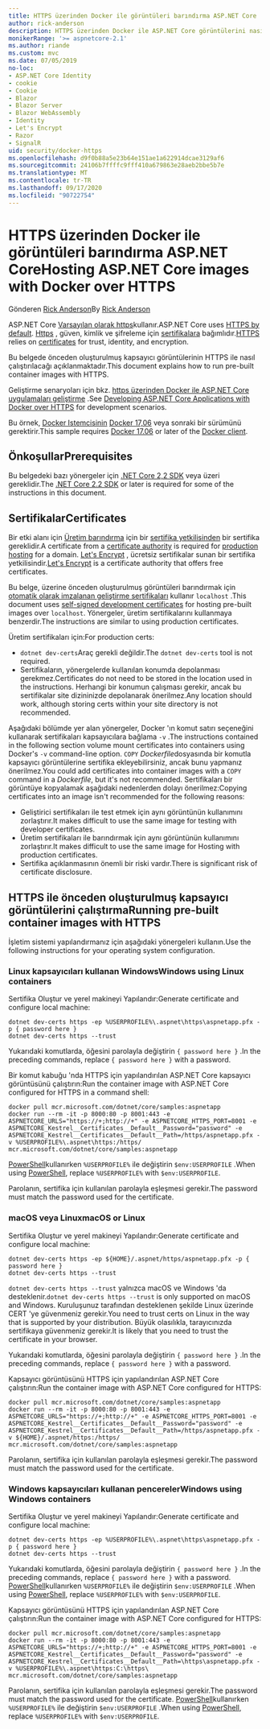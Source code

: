 ```yaml
---
title: HTTPS üzerinden Docker ile görüntüleri barındırma ASP.NET Core
author: rick-anderson
description: HTTPS üzerinden Docker ile ASP.NET Core görüntülerini nasıl barındıralabileceğinizi öğrenin
monikerRange: '>= aspnetcore-2.1'
ms.author: riande
ms.custom: mvc
ms.date: 07/05/2019
no-loc:
- ASP.NET Core Identity
- cookie
- Cookie
- Blazor
- Blazor Server
- Blazor WebAssembly
- Identity
- Let's Encrypt
- Razor
- SignalR
uid: security/docker-https
ms.openlocfilehash: d9f0b88a5e23b64e151ae1a622914dcae3129af6
ms.sourcegitcommit: 24106b7ffffc9fff410a679863e28aeb2bbe5b7e
ms.translationtype: MT
ms.contentlocale: tr-TR
ms.lasthandoff: 09/17/2020
ms.locfileid: "90722754"
---
```

# <a name="hosting-aspnet-core-images-with-docker-over-https"></a><span data-ttu-id="c1f12-103">HTTPS üzerinden Docker ile görüntüleri barındırma ASP.NET Core</span><span class="sxs-lookup"><span data-stu-id="c1f12-103">Hosting ASP.NET Core images with Docker over HTTPS</span></span>

<span data-ttu-id="c1f12-104">Gönderen [Rick Anderson](https://twitter.com/RickAndMSFT)</span><span class="sxs-lookup"><span data-stu-id="c1f12-104">By [Rick Anderson](https://twitter.com/RickAndMSFT)</span></span>

<span data-ttu-id="c1f12-105">ASP.NET Core [Varsayılan olarak https](./enforcing-ssl.md)kullanır.</span><span class="sxs-lookup"><span data-stu-id="c1f12-105">ASP.NET Core uses [HTTPS by default](./enforcing-ssl.md).</span></span> <span data-ttu-id="c1f12-106">[Https](https://en.wikipedia.org/wiki/HTTPS) , güven, kimlik ve şifreleme için [sertifikalara](https://en.wikipedia.org/wiki/Public_key_certificate) bağımlıdır.</span><span class="sxs-lookup"><span data-stu-id="c1f12-106">[HTTPS](https://en.wikipedia.org/wiki/HTTPS) relies on [certificates](https://en.wikipedia.org/wiki/Public_key_certificate) for trust, identity, and encryption.</span></span>

<span data-ttu-id="c1f12-107">Bu belgede önceden oluşturulmuş kapsayıcı görüntülerinin HTTPS ile nasıl çalıştırılacağı açıklanmaktadır.</span><span class="sxs-lookup"><span data-stu-id="c1f12-107">This document explains how to run pre-built container images with HTTPS.</span></span>

<span data-ttu-id="c1f12-108">Geliştirme senaryoları için bkz. [https üzerinden Docker ile ASP.NET Core uygulamaları geliştirme](https://github.com/dotnet/dotnet-docker/blob/master/samples/run-aspnetcore-https-development.md) .</span><span class="sxs-lookup"><span data-stu-id="c1f12-108">See [Developing ASP.NET Core Applications with Docker over HTTPS](https://github.com/dotnet/dotnet-docker/blob/master/samples/run-aspnetcore-https-development.md) for development scenarios.</span></span>

<span data-ttu-id="c1f12-109">Bu örnek, [Docker Istemcisinin](https://www.docker.com/products/docker) [Docker 17,06](https://docs.docker.com/release-notes/docker-ce) veya sonraki bir sürümünü gerektirir.</span><span class="sxs-lookup"><span data-stu-id="c1f12-109">This sample requires [Docker 17.06](https://docs.docker.com/release-notes/docker-ce) or later of the [Docker client](https://www.docker.com/products/docker).</span></span>

## <a name="prerequisites"></a><span data-ttu-id="c1f12-110">Önkoşullar</span><span class="sxs-lookup"><span data-stu-id="c1f12-110">Prerequisites</span></span>

<span data-ttu-id="c1f12-111">Bu belgedeki bazı yönergeler için [.NET Core 2,2 SDK](https://dotnet.microsoft.com/download) veya üzeri gereklidir.</span><span class="sxs-lookup"><span data-stu-id="c1f12-111">The [.NET Core 2.2 SDK](https://dotnet.microsoft.com/download) or later is required for some of the instructions in this document.</span></span>

## <a name="certificates"></a><span data-ttu-id="c1f12-112">Sertifikalar</span><span class="sxs-lookup"><span data-stu-id="c1f12-112">Certificates</span></span>

<span data-ttu-id="c1f12-113">Bir etki alanı için [Üretim barındırma](https://blogs.msdn.microsoft.com/webdev/2017/11/29/configuring-https-in-asp-net-core-across-different-platforms/) için bir [sertifika yetkilisinden](https://wikipedia.org/wiki/Certificate_authority) bir sertifika gereklidir.</span><span class="sxs-lookup"><span data-stu-id="c1f12-113">A certificate from a [certificate authority](https://wikipedia.org/wiki/Certificate_authority) is required for [production hosting](https://blogs.msdn.microsoft.com/webdev/2017/11/29/configuring-https-in-asp-net-core-across-different-platforms/) for a domain.</span></span> <span data-ttu-id="c1f12-114">[Let's Encrypt](https://letsencrypt.org/) , ücretsiz sertifikalar sunan bir sertifika yetkilisindir.</span><span class="sxs-lookup"><span data-stu-id="c1f12-114">[Let's Encrypt](https://letsencrypt.org/) is a certificate authority that offers free certificates.</span></span>

<span data-ttu-id="c1f12-115">Bu belge, üzerine önceden oluşturulmuş görüntüleri barındırmak için [otomatik olarak imzalanan geliştirme sertifikaları](https://en.wikipedia.org/wiki/Self-signed_certificate) kullanır `localhost` .</span><span class="sxs-lookup"><span data-stu-id="c1f12-115">This document uses [self-signed development certificates](https://en.wikipedia.org/wiki/Self-signed_certificate) for hosting pre-built images over `localhost`.</span></span> <span data-ttu-id="c1f12-116">Yönergeler, üretim sertifikalarını kullanmaya benzerdir.</span><span class="sxs-lookup"><span data-stu-id="c1f12-116">The instructions are similar to using production certificates.</span></span>

<span data-ttu-id="c1f12-117">Üretim sertifikaları için:</span><span class="sxs-lookup"><span data-stu-id="c1f12-117">For production certs:</span></span>

* <span data-ttu-id="c1f12-118">`dotnet dev-certs`Araç gerekli değildir.</span><span class="sxs-lookup"><span data-stu-id="c1f12-118">The `dotnet dev-certs` tool is not required.</span></span>
* <span data-ttu-id="c1f12-119">Sertifikaların, yönergelerde kullanılan konumda depolanması gerekmez.</span><span class="sxs-lookup"><span data-stu-id="c1f12-119">Certificates do not need to be stored in the location used in the instructions.</span></span> <span data-ttu-id="c1f12-120">Herhangi bir konumun çalışması gerekir, ancak bu sertifikalar site dizininizde depolanarak önerilmez.</span><span class="sxs-lookup"><span data-stu-id="c1f12-120">Any location should work, although storing certs within your site directory is not recommended.</span></span>

<span data-ttu-id="c1f12-121">Aşağıdaki bölümde yer alan yönergeler, Docker 'ın komut satırı seçeneğini kullanarak sertifikaları kapsayıcılara bağlama `-v` .</span><span class="sxs-lookup"><span data-stu-id="c1f12-121">The instructions contained in the following section volume mount certificates into containers using Docker's `-v` command-line option.</span></span> <span data-ttu-id="c1f12-122">`COPY` *Dockerfile*dosyasında bir komutla kapsayıcı görüntülerine sertifika ekleyebilirsiniz, ancak bunu yapmanız önerilmez.</span><span class="sxs-lookup"><span data-stu-id="c1f12-122">You could add certificates into container images with a `COPY` command in a *Dockerfile*, but it's not recommended.</span></span> <span data-ttu-id="c1f12-123">Sertifikaları bir görüntüye kopyalamak aşağıdaki nedenlerden dolayı önerilmez:</span><span class="sxs-lookup"><span data-stu-id="c1f12-123">Copying certificates into an image isn't recommended for the following reasons:</span></span>

* <span data-ttu-id="c1f12-124">Geliştirici sertifikaları ile test etmek için aynı görüntünün kullanımını zorlaştırır.</span><span class="sxs-lookup"><span data-stu-id="c1f12-124">It makes difficult to use the same image for testing with developer certificates.</span></span>
* <span data-ttu-id="c1f12-125">Üretim sertifikaları ile barındırmak için aynı görüntünün kullanımını zorlaştırır.</span><span class="sxs-lookup"><span data-stu-id="c1f12-125">It makes difficult to use the same image for Hosting with production certificates.</span></span>
* <span data-ttu-id="c1f12-126">Sertifika açıklanmasının önemli bir riski vardır.</span><span class="sxs-lookup"><span data-stu-id="c1f12-126">There is significant risk of certificate disclosure.</span></span>

## <a name="running-pre-built-container-images-with-https"></a><span data-ttu-id="c1f12-127">HTTPS ile önceden oluşturulmuş kapsayıcı görüntülerini çalıştırma</span><span class="sxs-lookup"><span data-stu-id="c1f12-127">Running pre-built container images with HTTPS</span></span>

<span data-ttu-id="c1f12-128">İşletim sistemi yapılandırmanız için aşağıdaki yönergeleri kullanın.</span><span class="sxs-lookup"><span data-stu-id="c1f12-128">Use the following instructions for your operating system configuration.</span></span>

### <a name="windows-using-linux-containers"></a><span data-ttu-id="c1f12-129">Linux kapsayıcıları kullanan Windows</span><span class="sxs-lookup"><span data-stu-id="c1f12-129">Windows using Linux containers</span></span>

<span data-ttu-id="c1f12-130">Sertifika Oluştur ve yerel makineyi Yapılandır:</span><span class="sxs-lookup"><span data-stu-id="c1f12-130">Generate certificate and configure local machine:</span></span>

```dotnetcli
dotnet dev-certs https -ep %USERPROFILE%\.aspnet\https\aspnetapp.pfx -p { password here }
dotnet dev-certs https --trust
```

<span data-ttu-id="c1f12-131">Yukarıdaki komutlarda, öğesini parolayla değiştirin `{ password here }` .</span><span class="sxs-lookup"><span data-stu-id="c1f12-131">In the preceding commands, replace `{ password here }` with a password.</span></span>

<span data-ttu-id="c1f12-132">Bir komut kabuğu 'nda HTTPS için yapılandırılan ASP.NET Core kapsayıcı görüntüsünü çalıştırın:</span><span class="sxs-lookup"><span data-stu-id="c1f12-132">Run the container image with ASP.NET Core configured for HTTPS in a command shell:</span></span>

```console
docker pull mcr.microsoft.com/dotnet/core/samples:aspnetapp
docker run --rm -it -p 8000:80 -p 8001:443 -e ASPNETCORE_URLS="https://+;http://+" -e ASPNETCORE_HTTPS_PORT=8001 -e ASPNETCORE_Kestrel__Certificates__Default__Password="password" -e ASPNETCORE_Kestrel__Certificates__Default__Path=/https/aspnetapp.pfx -v %USERPROFILE%\.aspnet\https:/https/ mcr.microsoft.com/dotnet/core/samples:aspnetapp
```

<span data-ttu-id="c1f12-133">[PowerShell](/powershell/scripting/overview)kullanırken `%USERPROFILE%` ile değiştirin `$env:USERPROFILE` .</span><span class="sxs-lookup"><span data-stu-id="c1f12-133">When using [PowerShell](/powershell/scripting/overview), replace `%USERPROFILE%` with `$env:USERPROFILE`.</span></span>

<span data-ttu-id="c1f12-134">Parolanın, sertifika için kullanılan parolayla eşleşmesi gerekir.</span><span class="sxs-lookup"><span data-stu-id="c1f12-134">The password must match the password used for the certificate.</span></span>

### <a name="macos-or-linux"></a><span data-ttu-id="c1f12-135">macOS veya Linux</span><span class="sxs-lookup"><span data-stu-id="c1f12-135">macOS or Linux</span></span>

<span data-ttu-id="c1f12-136">Sertifika Oluştur ve yerel makineyi Yapılandır:</span><span class="sxs-lookup"><span data-stu-id="c1f12-136">Generate certificate and configure local machine:</span></span>

```dotnetcli
dotnet dev-certs https -ep ${HOME}/.aspnet/https/aspnetapp.pfx -p { password here }
dotnet dev-certs https --trust
```

<span data-ttu-id="c1f12-137">`dotnet dev-certs https --trust` yalnızca macOS ve Windows 'da desteklenir.</span><span class="sxs-lookup"><span data-stu-id="c1f12-137">`dotnet dev-certs https --trust` is only supported on macOS and Windows.</span></span> <span data-ttu-id="c1f12-138">Kuruluşunuz tarafından desteklenen şekilde Linux üzerinde CERT 'ye güvenmeniz gerekir.</span><span class="sxs-lookup"><span data-stu-id="c1f12-138">You need to trust certs on Linux in the way that is supported by your distribution.</span></span> <span data-ttu-id="c1f12-139">Büyük olasılıkla, tarayıcınızda sertifikaya güvenmeniz gerekir.</span><span class="sxs-lookup"><span data-stu-id="c1f12-139">It is likely that you need to trust the certificate in your browser.</span></span>

<span data-ttu-id="c1f12-140">Yukarıdaki komutlarda, öğesini parolayla değiştirin `{ password here }` .</span><span class="sxs-lookup"><span data-stu-id="c1f12-140">In the preceding commands, replace `{ password here }` with a password.</span></span>

<span data-ttu-id="c1f12-141">Kapsayıcı görüntüsünü HTTPS için yapılandırılan ASP.NET Core çalıştırın:</span><span class="sxs-lookup"><span data-stu-id="c1f12-141">Run the container image with ASP.NET Core configured for HTTPS:</span></span>

```console
docker pull mcr.microsoft.com/dotnet/core/samples:aspnetapp
docker run --rm -it -p 8000:80 -p 8001:443 -e ASPNETCORE_URLS="https://+;http://+" -e ASPNETCORE_HTTPS_PORT=8001 -e ASPNETCORE_Kestrel__Certificates__Default__Password="password" -e ASPNETCORE_Kestrel__Certificates__Default__Path=/https/aspnetapp.pfx -v ${HOME}/.aspnet/https:/https/ mcr.microsoft.com/dotnet/core/samples:aspnetapp
```

<span data-ttu-id="c1f12-142">Parolanın, sertifika için kullanılan parolayla eşleşmesi gerekir.</span><span class="sxs-lookup"><span data-stu-id="c1f12-142">The password must match the password used for the certificate.</span></span>

### <a name="windows-using-windows-containers"></a><span data-ttu-id="c1f12-143">Windows kapsayıcıları kullanan pencereler</span><span class="sxs-lookup"><span data-stu-id="c1f12-143">Windows using Windows containers</span></span>

<span data-ttu-id="c1f12-144">Sertifika Oluştur ve yerel makineyi Yapılandır:</span><span class="sxs-lookup"><span data-stu-id="c1f12-144">Generate certificate and configure local machine:</span></span>

```dotnetcli
dotnet dev-certs https -ep %USERPROFILE%\.aspnet\https\aspnetapp.pfx -p { password here }
dotnet dev-certs https --trust
```

<span data-ttu-id="c1f12-145">Yukarıdaki komutlarda, öğesini parolayla değiştirin `{ password here }` .</span><span class="sxs-lookup"><span data-stu-id="c1f12-145">In the preceding commands, replace `{ password here }` with a password.</span></span> <span data-ttu-id="c1f12-146">[PowerShell](/powershell/scripting/overview)kullanırken `%USERPROFILE%` ile değiştirin `$env:USERPROFILE` .</span><span class="sxs-lookup"><span data-stu-id="c1f12-146">When using [PowerShell](/powershell/scripting/overview), replace `%USERPROFILE%` with `$env:USERPROFILE`.</span></span>

<span data-ttu-id="c1f12-147">Kapsayıcı görüntüsünü HTTPS için yapılandırılan ASP.NET Core çalıştırın:</span><span class="sxs-lookup"><span data-stu-id="c1f12-147">Run the container image with ASP.NET Core configured for HTTPS:</span></span>

```console
docker pull mcr.microsoft.com/dotnet/core/samples:aspnetapp
docker run --rm -it -p 8000:80 -p 8001:443 -e ASPNETCORE_URLS="https://+;http://+" -e ASPNETCORE_HTTPS_PORT=8001 -e ASPNETCORE_Kestrel__Certificates__Default__Password="password" -e ASPNETCORE_Kestrel__Certificates__Default__Path=\https\aspnetapp.pfx -v %USERPROFILE%\.aspnet\https:C:\https\ mcr.microsoft.com/dotnet/core/samples:aspnetapp
```

<span data-ttu-id="c1f12-148">Parolanın, sertifika için kullanılan parolayla eşleşmesi gerekir.</span><span class="sxs-lookup"><span data-stu-id="c1f12-148">The password must match the password used for the certificate.</span></span> <span data-ttu-id="c1f12-149">[PowerShell](/powershell/scripting/overview)kullanırken `%USERPROFILE%` ile değiştirin `$env:USERPROFILE` .</span><span class="sxs-lookup"><span data-stu-id="c1f12-149">When using [PowerShell](/powershell/scripting/overview), replace `%USERPROFILE%` with `$env:USERPROFILE`.</span></span>
